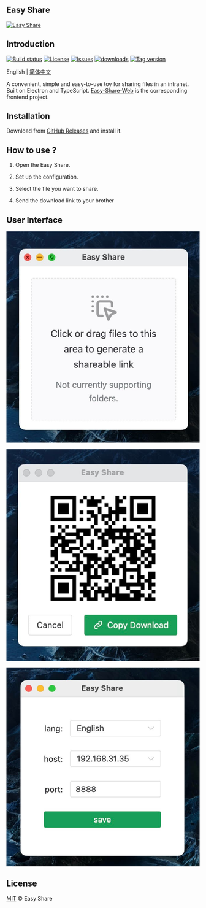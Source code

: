 ## Easy Share
<p>
  <a href="https://github.com/zkeyoung/Easy-Share"><img src="./static/logo.png" width="180" alt="Easy Share" /></a>
</p>

## Introduction
<p>
  <a href="https://github.com/zkeyoung/Easy-Share/actions/workflows/build-release.yml"><img src="https://img.shields.io/github/actions/workflow/status/zkeyoung/Easy-Share/build-release.yml?event=push" alt="Build status"></a>
  <a href="https://github.com/zkeyoung/Easy-Share/blob/master/LICENSE"><img src="https://img.shields.io/github/license/zkeyoung/Easy-Share" alt="License"></a>
  <a href="https://github.com/zkeyoung/Easy-Share/issues"><img src="https://img.shields.io/github/issues-closed/zkeyoung/Easy-Share" alt="Issues"></a>
  <a href="https://github.com/zkeyoung/Easy-Share/actions/workflows/build-release.yml"><img src="https://img.shields.io/github/downloads/zkeyoung/Easy-Share/total" alt="downloads"></a>
  <a href="https://github.com/zkeyoung/Easy-Share/pulls"><img src="https://img.shields.io/badge/PRs-Welcome-ligreen" alt="Tag version"></a>
</p>

English | [简体中文](./README-CN.md)

A convenient, simple and easy-to-use toy for sharing files in an intranet. Built on Electron and TypeScript. [Easy-Share-Web](https://github.com/zkeyoung/Easy-Share-Web) is the corresponding frontend project.

## Installation

Download from [GitHub Releases](https://github.com/zkeyoung/Easy-Share/releases) and install it.

## How to use ?

1. Open the Easy Share.

2. Set up the configuration.

3. Select the file you want to share.

4. Send the download link to your brother

## User Interface

![screenshot1.png](https://raw.githubusercontent.com/zkeyoung/static/main/Easy-Share/1.jpg)

![screenshot2.png](https://raw.githubusercontent.com/zkeyoung/static/main/Easy-Share/2.jpg)

![screenshot3.png](https://raw.githubusercontent.com/zkeyoung/static/main/Easy-Share/3.jpg)


## License

[MIT](./LICENSE) © Easy Share
